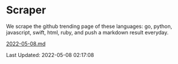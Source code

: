 # Scraper

We scrape the github trending page of these languages: go, python, javascript, swift, html, ruby, and push a markdown result everyday.

[2022-05-08.md](https://github.com/henson/Scraper/blob/master/2022-05-08.md)

Last Updated: 2022-05-08 02:17:08